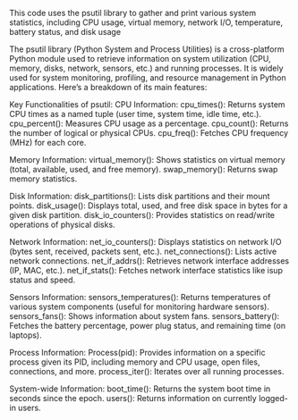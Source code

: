 This code uses the psutil library to gather and print various system statistics, including CPU usage, virtual memory, network I/O, temperature, battery status, and disk usage

The psutil library (Python System and Process Utilities) is a cross-platform Python module used to retrieve information on system utilization (CPU, memory, disks, network, sensors, etc.) and running processes. It is widely used for system monitoring, profiling, and resource management in Python applications. Here’s a breakdown of its main features:

Key Functionalities of psutil:
CPU Information:
cpu_times(): Returns system CPU times as a named tuple (user time, system time, idle time, etc.).
cpu_percent(): Measures CPU usage as a percentage.
cpu_count(): Returns the number of logical or physical CPUs.
cpu_freq(): Fetches CPU frequency (MHz) for each core.

Memory Information:
virtual_memory(): Shows statistics on virtual memory (total, available, used, and free memory).
swap_memory(): Returns swap memory statistics.

Disk Information:
disk_partitions(): Lists disk partitions and their mount points.
disk_usage(): Displays total, used, and free disk space in bytes for a given disk partition.
disk_io_counters(): Provides statistics on read/write operations of physical disks.

Network Information:
net_io_counters(): Displays statistics on network I/O (bytes sent, received, packets sent, etc.).
net_connections(): Lists active network connections.
net_if_addrs(): Retrieves network interface addresses (IP, MAC, etc.).
net_if_stats(): Fetches network interface statistics like isup status and speed.

Sensors Information:
sensors_temperatures(): Returns temperatures of various system components (useful for monitoring hardware sensors).
sensors_fans(): Shows information about system fans.
sensors_battery(): Fetches the battery percentage, power plug status, and remaining time (on laptops).

Process Information:
Process(pid): Provides information on a specific process given its PID, including memory and CPU usage, open files, connections, and more.
process_iter(): Iterates over all running processes.

System-wide Information:
boot_time(): Returns the system boot time in seconds since the epoch.
users(): Returns information on currently logged-in users.
